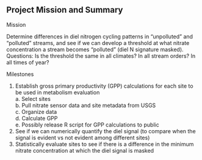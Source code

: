 ## Project Mission and Summary

Mission 

Determine differences in diel nitrogen cycling patterns in “unpolluted” and “polluted” streams, and see if we can develop a threshold at what nitrate concentration a stream becomes “polluted” (diel N signature masked). Questions: Is the threshold the same in all climates? In all stream orders? In all times of year?  

Milestones

1.	Establish gross primary productivity (GPP) calculations for each site to be used in metabolism evaluation  
		a. Select sites  
		b. Pull nitrate sensor data and site metadata from USGS  
		c. Organize data  
		d. Calculate GPP  
		e. Possibly release R script for GPP calculations to public  
2.	See if we can numerically quantify the diel signal (to compare when the signal is evident vs not evident among different sites)  
3.	Statistically evaluate sites to see if there is a difference in the minimum nitrate concentration at which the diel signal is masked  
